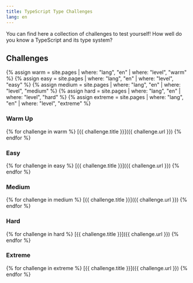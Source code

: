 ```yaml
---
title: TypeScript Type Challenges
lang: en
---
```


You can find here a collection of challenges to test yourself!
How well do you know a TypeScript and its type system?

## Challenges

{% assign warm = site.pages | where: "lang", "en" | where: "level", "warm" %}
{% assign easy = site.pages | where: "lang", "en" | where: "level", "easy" %}
{% assign medium = site.pages | where: "lang", "en" | where: "level", "medium" %}
{% assign hard = site.pages | where: "lang", "en" | where: "level", "hard" %}
{% assign extreme = site.pages | where: "lang", "en" | where: "level", "extreme" %}

### Warm Up

{% for challenge in warm %}
 [{{ challenge.title }}]({{ challenge.url }})
{% endfor %}

### Easy

{% for challenge in easy %}
 [{{ challenge.title }}]({{ challenge.url }})
{% endfor %}

### Medium

{% for challenge in medium %}
 [{{ challenge.title }}]({{ challenge.url }})
{% endfor %}

### Hard

{% for challenge in hard %}
 [{{ challenge.title }}]({{ challenge.url }})
{% endfor %}

### Extreme

{% for challenge in extreme %}
 [{{ challenge.title }}]({{ challenge.url }})
{% endfor %}
